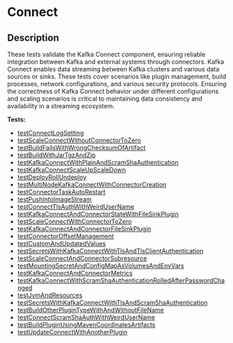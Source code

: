 # **Connect**

## Description

These tests validate the Kafka Connect component, ensuring reliable integration between Kafka and external systems through connectors. 
Kafka Connect enables data streaming between Kafka clusters and various data sources or sinks. 
These tests cover scenarios like plugin management, build processes, network configurations, and various security protocols. 
Ensuring the correctness of Kafka Connect behavior under different configurations and scaling scenarios is critical to 
maintaining data consistency and availability in a streaming ecosystem.

<!-- generated part -->
**Tests:**
- [testConnectLogSetting](../io.strimzi.systemtest.log.LogSettingST.md)
- [testScaleConnectWithoutConnectorToZero](../io.strimzi.systemtest.connect.ConnectST.md)
- [testBuildFailsWithWrongChecksumOfArtifact](../io.strimzi.systemtest.connect.ConnectBuilderST.md)
- [testBuildWithJarTgzAndZip](../io.strimzi.systemtest.connect.ConnectBuilderST.md)
- [testKafkaConnectWithPlainAndScramShaAuthentication](../io.strimzi.systemtest.connect.ConnectST.md)
- [testKafkaConnectScaleUpScaleDown](../io.strimzi.systemtest.connect.ConnectST.md)
- [testDeployRollUndeploy](../io.strimzi.systemtest.connect.ConnectST.md)
- [testMultiNodeKafkaConnectWithConnectorCreation](../io.strimzi.systemtest.connect.ConnectST.md)
- [testConnectorTaskAutoRestart](../io.strimzi.systemtest.connect.ConnectST.md)
- [testPushIntoImageStream](../io.strimzi.systemtest.connect.ConnectBuilderST.md)
- [testConnectTlsAuthWithWeirdUserName](../io.strimzi.systemtest.connect.ConnectST.md)
- [testKafkaConnectAndConnectorStateWithFileSinkPlugin](../io.strimzi.systemtest.connect.ConnectST.md)
- [testScaleConnectWithConnectorToZero](../io.strimzi.systemtest.connect.ConnectST.md)
- [testKafkaConnectAndConnectorFileSinkPlugin](../io.strimzi.systemtest.connect.ConnectST.md)
- [testConnectorOffsetManagement](../io.strimzi.systemtest.connect.ConnectST.md)
- [testCustomAndUpdatedValues](../io.strimzi.systemtest.connect.ConnectST.md)
- [testSecretsWithKafkaConnectWithTlsAndTlsClientAuthentication](../io.strimzi.systemtest.connect.ConnectST.md)
- [testScaleConnectAndConnectorSubresource](../io.strimzi.systemtest.connect.ConnectST.md)
- [testMountingSecretAndConfigMapAsVolumesAndEnvVars](../io.strimzi.systemtest.connect.ConnectST.md)
- [testKafkaConnectAndConnectorMetrics](../io.strimzi.systemtest.metrics.MetricsST.md)
- [testKafkaConnectWithScramShaAuthenticationRolledAfterPasswordChanged](../io.strimzi.systemtest.connect.ConnectST.md)
- [testJvmAndResources](../io.strimzi.systemtest.connect.ConnectST.md)
- [testSecretsWithKafkaConnectWithTlsAndScramShaAuthentication](../io.strimzi.systemtest.connect.ConnectST.md)
- [testBuildOtherPluginTypeWithAndWithoutFileName](../io.strimzi.systemtest.connect.ConnectBuilderST.md)
- [testConnectScramShaAuthWithWeirdUserName](../io.strimzi.systemtest.connect.ConnectST.md)
- [testBuildPluginUsingMavenCoordinatesArtifacts](../io.strimzi.systemtest.connect.ConnectBuilderST.md)
- [testUpdateConnectWithAnotherPlugin](../io.strimzi.systemtest.connect.ConnectBuilderST.md)
